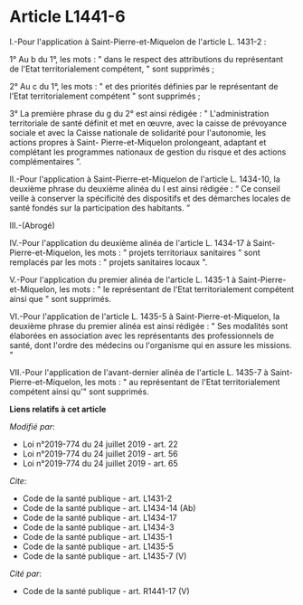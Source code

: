 # Article L1441-6

I.-Pour l'application à Saint-Pierre-et-Miquelon de l'article L. 1431-2 :

1° Au b du 1°, les mots : " dans le respect des attributions du représentant de l'Etat territorialement compétent, " sont
supprimés ;

2° Au c du 1°, les mots : " et des priorités définies par le représentant de l'Etat territorialement compétent " sont
supprimés ;

3° La première phrase du g du 2° est ainsi rédigée : " L'administration territoriale de santé définit et met en œuvre, avec
la caisse de prévoyance sociale et avec la Caisse nationale de solidarité pour l'autonomie, les actions propres à Saint-
Pierre-et-Miquelon prolongeant, adaptant et complétant les programmes nationaux de gestion du risque et des actions
complémentaires ”.

II.-Pour l'application à Saint-Pierre-et-Miquelon de l'article L. 1434-10, la deuxième phrase du deuxième alinéa du I est
ainsi rédigée : “ Ce conseil veille à conserver la spécificité des dispositifs et des démarches locales de santé fondés sur
la participation des habitants. ”

III.-(Abrogé)

IV.-Pour l'application du deuxième alinéa de l'article L. 1434-17 à Saint-Pierre-et-Miquelon, les mots : " projets
territoriaux sanitaires " sont remplacés par les mots : " projets sanitaires locaux ".

V.-Pour l'application du premier alinéa de l'article L. 1435-1 à Saint-Pierre-et-Miquelon, les mots : " le représentant de
l'Etat territorialement compétent ainsi que " sont supprimés.

VI.-Pour l'application de l'article L. 1435-5 à Saint-Pierre-et-Miquelon, la deuxième phrase du premier alinéa est ainsi
rédigée : " Ses modalités sont élaborées en association avec les représentants des professionnels de santé, dont l'ordre des
médecins ou l'organisme qui en assure les missions. "

VII.-Pour l'application de l'avant-dernier alinéa de l'article L. 1435-7 à Saint-Pierre-et-Miquelon, les mots : " au
représentant de l'Etat territorialement compétent ainsi qu'" sont supprimés.

**Liens relatifs à cet article**

_Modifié par_:

  - Loi n°2019-774 du 24 juillet 2019 - art. 22
  - Loi n°2019-774 du 24 juillet 2019 - art. 56
  - Loi n°2019-774 du 24 juillet 2019 - art. 65

_Cite_:

  - Code de la santé publique - art. L1431-2
  - Code de la santé publique - art. L1434-14 (Ab)
  - Code de la santé publique - art. L1434-17
  - Code de la santé publique - art. L1434-3
  - Code de la santé publique - art. L1435-1
  - Code de la santé publique - art. L1435-5
  - Code de la santé publique - art. L1435-7 (V)

_Cité par_:

  - Code de la santé publique - art. R1441-17 (V)

